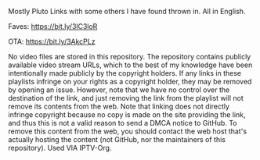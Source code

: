 
Mostly Pluto Links with some others I have found thrown in.  All in English.

Faves: https://bit.ly/3lC3loR

OTA: https://bit.ly/3AkcPLz


No video files are stored in this repository. The repository contains publicly available video stream URLs, which to the best of my knowledge have been intentionally made publicly by the copyright holders. If any links in these playlists infringe on your rights as a copyright holder, they may be removed by opening an issue. However, note that we have no control over the destination of the link, and just removing the link from the playlist will not remove its contents from the web. Note that linking does not directly infringe copyright because no copy is made on the site providing the link, and thus this is not a valid reason to send a DMCA notice to GitHub. To remove this content from the web, you should contact the web host that's actually hosting the content (not GitHub, nor the maintainers of this repository). Used VIA IPTV-Org.
